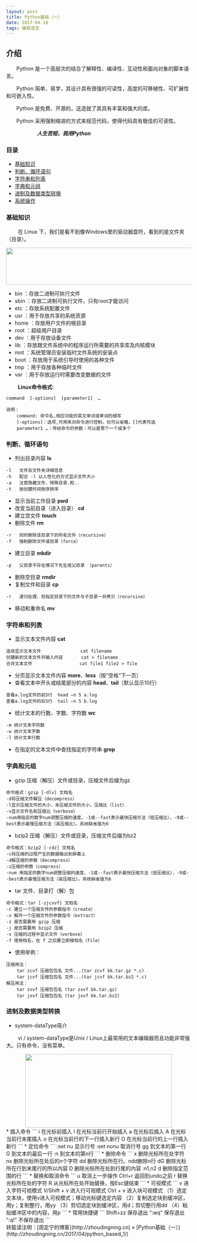```yaml
---
layout: post
title: Python基础（一）
date: 2017-04-10
tags: 编程语言 
---
```


## 介绍

　　Python 是一个高层次的结合了解释性、编译性、互动性和面向对象的脚本语言。

　　Python 简单、易学，其设计具有很强的可读性，高度的可移植性、可扩展性和可嵌入性。

　　Python 是免费、开源的，这造就了其具有丰富和强大的库。

　　Python 采用强制缩进的方式来规范代码，使得代码具有极佳的可读性。

　　　　　　***人生苦短，我用Python***

### 目录

* [基础知识](#basic-knowledge)
* [判断、循环语句](#if-while)
* [字符串和列表](#string-list)
* [字典和元组](#dictionary-tuple)
* [进制及数据类型转换](#system-dataType)
* [系统操作](#system)



### <a name="basic-knowledge"></a>基础知识

　　 在 Linux 下，我们是看不到像Windows里的驱动器盘符，看到的是文件夹（目录）。 

<div align="center">
    <img src="/images/posts/Python/if-while.jpg" height="100" width="800"/> 
</div> 

* bin  ：存放二进制可执行文件
* sbin ：存放二进制可执行文件，只有root才能访问
* etc  ：存放系统配置文件
* usr  ：用于存放共享的系统资源
* home ：存放用户文件的根目录
* root ：超级用户目录
* dev  ：用于存放设备文件
* lib  ：存放跟文件系统中的程序运行所需要的共享库及内核模块
* mnt  ：系统管理员安装临时文件系统的安装点
* boot ：存放用于系统引导时使用的各种文件
* tmp  ：用于存放各种临时文件
* var  ：用于存放运行时需要改变数据的文件


　　 **Linux命令格式:**
```
command  [-options]  [parameter1]  …

说明：
    command: 命令名,相应功能的英文单词或单词的缩写 
    [-options]：选项,可用来对命令进行控制，也可以省略，[]代表可选 
    parameter1 …：传给命令的参数：可以是零个一个或多个
```

### <a name="if-while"></a>判断、循环语句



* 列出目录内容 **ls**
```
-l   文件及文件夹详细信息
-h   配合 -l 以人性化的方式显示文件大小
-a   注意隐藏文件、特殊目录.和..   
-t   按创建时间倒序排序
```
* 显示当前工作目录 **pwd**
* 改变当前目录（进入目录） **cd**
* 建立空文件 **touch**
* 删除文件  **rm**
```
-r   同时删除该目录下的所有文件（recursive）
-f   强制删除文件或目录（force）
```
* 建立目录 **mkdir** 
```
-p   父目录不存在情况下先生成父目录 （parents）
```
* 删除空目录 **rmdir** 
* 复制文件和目录 **cp**
```
-r   递归处理，将指定目录下的文件与子目录一并拷贝（recursive）
```
* 移动和重命名 **mv**

### <a name="string-list"></a>字符串和列表

* 显示文本文件内容 **cat**
```
连续显示文本文件               cat filename
创建新的文本文件并输入内容       cat > filename 
合并文本文件                  cat file1 file2 > file
```
* 分页显示文本文件内容 **more**、**less**（按“空格”下一页）
* 查看文本中开头或结尾部分的内容 **head**、**tail**（默认显示10行）
```
查看a.log文件的前5行  head –n 5 a.log 
查看a.log文件的后5行  tail –n 5 b.log 
```
* 统计文本的行数、字数、字符数 **wc** 
```
-m 统计文本字符数
-w 统计文本字数
-l 统计文本行数
```
* 在指定的文本文件中查找指定的字符串 **grep**


### <a name="dictionary-tuple"></a>字典和元组

* gzip 压缩（解压）文件或目录，压缩文件后缀为gz 
```
命令格式：gzip [-dlv] 文档名
-d将压缩文件解压（decompress）
-l显示压缩文件的大小，未压缩文件的大小，压缩比（list）
-v显示文件名和压缩比（verbose）
-num用指定的数字num调整压缩的速度，-1或--fast表示最快压缩方法（低压缩比），-9或--best表示最慢压缩方法（高压缩比）。系统缺省值为6
```
* bzip2 压缩（解压）文件或目录，压缩文件后缀为bz2 
```
命令格式：bzip2 [-cdz] 文档名
-c将压缩的过程产生的数据输出到屏幕上
-d解压缩的参数（decompress）
-z压缩的参数（compress）
-num 用指定的数字num调整压缩的速度，-1或--fast表示最快压缩方法（低压缩比），-9或--best表示最慢压缩方法（高压缩比）。系统缺省值为6
```
* tar 文件、目录打（解）包
```
命令格式：tar [-zjcxvf] 文档名
-c 建立一个压缩文件的参数指令（create）
-x 解开一个压缩文件的参数指令（extract）
-z 是否需要用 gzip 压缩
-j 是否需要用 bzip2 压缩
-v 压缩的过程中显示文件（verbose）
-f 使用档名，在 f 之后要立即接档名（file）
```
* 使用举例：
```
压缩用法：
    tar zcvf 压缩包包名 文件...(tar zcvf bk.tar.gz *.c)
    tar jcvf 压缩包包名 文件...(tar jcvf bk.tar.bz2 *.c)
解压用法：
    tar zxvf 压缩包包名 (tar zxvf bk.tar.gz)
    tar jxvf 压缩包包名 (tar jxvf bk.tar.bz2)
```

### <a name="system-dataType"></a>进制及数据类型转换

* system-dataType简介

　　 vi / system-dataType是Unix / Linux上最常用的文本编辑器而且功能非常强大。只有命令，没有菜单。

<div align="center">
    <img src="/images/posts/Linux/system-dataType.jpg" height="200" width="400"/> 
</div> 
* 插入命令
```
i   在光标前插入
I   在光标当前行开始插入
a   在光标后插入
A   在光标当前行末尾插入
o   在光标当前行的下一行插入新行
O   在光标当前行的上一行插入新行
```
* 定位命令
```
:set nu     显示行号
:set nonu   取消行号
gg          到文本的第一行
G           到文本的最后一行
:n          到文本的第n行
```
* 删除命令
```
x         删除光标所在处字符
nx        删除光标所在处后的n个字符
dd        删除光标所在行。ndd删除n行
dG        删除光标所在行到末尾行的所以内容
D         删除光标所在处到行尾的内容
:n1,n2 d  删除指定范围的行
```
* 替换和取消命令
```
u        取消上一步操作
Ctrl+r   返回到undo之前
r        替换光标所在处的字符
R        从光标所在处开始替换，按Esc键结束
```
* 可视模式
```
v            进入字符可视模式
V/Shift + v  进入行可视模式
Ctrl + v     进入块可视模式
（1）选定文本块，使用v进入可视模式；移动光标键选定内容
（2）复制选定块到缓冲区，用y；复制整行，用yy
（3）剪切选定块到缓冲区，用d；剪切整行用dd
（4）粘贴缓冲区中的内容，用p
```
* 常用快捷键
```
Shift+zz   保存退出
“:wq”       保存退出
“:q!”      不保存退出
```

<br>
转载请注明：[周定宁的博客](http://zhoudingning.cn) » [Python基础（一）](http://zhoudingning.cn/2017/04/python_based_1/)   

